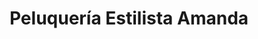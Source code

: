 ---
title: "Peluquería Estilista Amanda"
url: /carmen-de-patagones/peluqueria-estilista-amanda/
shop: peluquería
---